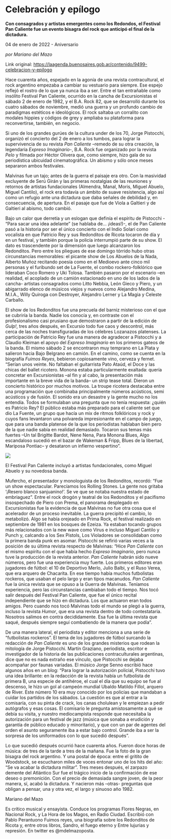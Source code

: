 # Celebración y epílogo

**Con consagrados y artistas emergentes como los Redondos, el Festival Pan Caliente fue un evento bisagra del rock que anticipó el final de la dictadura.**

04 de enero de 2022 - Aniversario

_por Mariano del Mazo_

Link original: https://laagenda.buenosaires.gob.ar/contenido/9499-celebracion-y-epilogo



Hace cuarenta años, espejado en la agonía de una revista contracultural, el rock argentino empezaba a cambiar su vestuario para siempre. Ese espejo reflejó el rostro de lo que ya nunca iba a ser. Entre el tan entrañable como insólito Festival Pan Caliente, ocurrido en la cancha de Excursionistas el sábado 2 de enero de 1982, y el B.A. Rock 82, que se desarrolló durante los cuatro sábados de noviembre, medió una guerra y un profundo cambio de paradigmas estéticos e ideológicos. El rock saltaba un corralito con modales hippies y códigos de grey y ampliaba su plataforma para reconvertirse, también, en negocio.




Si uno de los grandes gurúes de la cultura under de los 70, Jorge Pistocchi, organizó el concierto del 2 de enero a los tumbos, para lograr la supervivencia de su revista *Pan Caliente* –remedo de su otra creación, la legendaria *Expreso Imaginario*-, B.A. Rock fue organizado por la revista *Pelo* y filmada por Héctor Olivera que, como siempre, hizo gala de su periodística ubicuidad cinematográfica. Un abismo y sólo once meses separaron ambos festivales.




Malvinas fue un tajo; antes de la guerra el paisaje era otro. Con la masividad excluyente de Serú Girán y las primeras nostalgias de las reuniones y retornos de artistas fundacionales (Almendra, Manal, Moris, Miguel Abuelo, Miguel Cantilo), el rock era todavía un ámbito de suave resistencia, algo así como un refugio ante una dictadura que daba señales de debilidad y, en consecuencia, de apertura. En el pasaje que fue de Viola a Galtieri y de Galtieri al abismo, todo cambió.




Bajo un calor que derretía y un eslogan que definía el espíritu de Pistocchi - “Para sacar una idea adelante” (se hablaba de… ¡ideas!)-, el de Pan Caliente pasó a la historia por ser el único concierto con el Indio Solari como vocalista en que Patricio Rey y sus Redonditos de Ricota tocaron de día y en un festival, y también porque la policía interrumpió parte de su show. El dato es trascendente por la dimensión que luego alcanzaron los Redonditos. Pero entre los pliegues de ese domingo tórrido hubo otras circunstancias memorables: el picante show de Los Abuelos de la Nada, Alberto Muñoz recitando poesía como en el Medioevo ante cinco mil personas y el furibundo set de La Fuente, el combo rockero-folklórico que lideraban Coco Romero y Uki Tolosa. También pasaron por el escenario –en realidad, el acoplado de un camión estacionado en uno de los lados de la cancha- artistas consagrados como Litto Nebbia, León Gieco y Piero, y un abigarrado elenco de músicos viejos y nuevos como Alejandro Medina, M.I.A., Willy Quiroga con Destroyer, Alejandro Lerner y La Magia y Celeste Carballo.




El show de los Redonditos fue una precuela del barniz misterioso con el que se cubriría la banda. Nadie los conocía y, en contraste con el profesionalismo casi prusiano que demostraron a partir de la edición de *Gulp!*, tres años después, en Excursio todo fue caos y descontrol, más cerca de las noches transfiguradas de los célebres Lozanazos platenses. La participación de Patricio Rey fue una manera de agradecer a Pistocchi y a Claudio Kleiman el apoyo del *Expreso Imaginario* en los primeros gateos de la banda. El mismo sábado 2 se encontraron muy temprano en La Plata y salieron hacia Bajo Belgrano en camión. En el camino, como se cuenta en la biografía *Fuimos Reyes*, bebieron copiosamente vino, cerveza y fernet. “Serían unos veinte. No faltaban el guitarrista Pato Ataúd, el Doce y las chicas del ballet ricotero. Monona estaba particularmente exaltada: quería concretar en Excursionistas –al fin y al cabo, la presentación más importante en la breve vida de la banda– un strip tease total. Dieron un concierto histórico por muchos motivos. La troupe ricotera destacaba entre una programación que combinaba principalmente números acústicos, semi acústicos y de fusión. El sonido era un desastre y la gente mucho no los entendía. Todos se formulaban una pregunta que no tenía respuesta: ¿quién es Patricio Rey? El público estaba más preparado para el caliente set que dio La Fuente, un grupo que hacía un mix de ritmos folklóricos y rock y cuyos fans levantaron una polvareda impresionante en el campo de juego, que para una banda platense de la que los periodistas hablaban bien pero de la que nadie sabía en realidad demasiado. Tocaron sus temas más fuertes –Un tal Brigitte Bardot, Nene Nena, Para Monona Blues, Algo escandaloso sucedió en el bazar de Wakeman & Fripp, Blues de la libertad, Mariposa Pontiac– y desataron un infierno vespertino”.




![](https://cdn.feater.me/files/images/130650/3f65400c-5f6c-4491-a7c2-9addc8213203.png)




El Festival Pan Caliente incluyó a artistas fundacionales, como Miguel Abuelo y su novedosa banda.




Mufercho, el presentador y monologuista de los Redonditos, recordó: “Fue un show espectacular. Parecíamos los Rolling Stones. La gente nos gritaba ‘¡Resero blanco sanjuanino!’. Se ve que se notaba nuestra estado de embriaguez”. Entre el rock drogón y teatral de los Redonditos y el pacifismo insospechado de Piero con Prema, el panorama desplegado en Excursionistas fue la evidencia de que Malvinas no fue otra cosa que el acelerador de un proceso inevitable. La guerra precipitó el cambio, lo metabolizó. Algo se había orejeado en Prima Rock, el festival realizado en septiembre de 1981 en los bosques de Ezeiza. Ya estaban tocando grupos más relacionados con la new wave como Virus e incluso Miguel Cantilo y Punch y, calcando a los Sex Pistols, Los Violadores se consolidaban como la primera banda punk en asomar. Pistocchi se refirió varias veces a la posición de su última revista respecto de Malvinas: “Hice *Pan Caliente* con el mismo espíritu con el que había hecho *Expreso Imaginario*, pero nunca tuve la producción de la revista anterior. *Pan Caliente* habrán sido nueve números, pero fue una experiencia muy fuerte. Los primeros editores eran jugadores de fútbol: el 10 de Deportivo Merlo, Julio Balbi, y el Ruso Verea, que era arquero de Chacarita. En ese tiempo había muchos futbolistas rockeros, que usaban el pelo largo y eran tipos macanudos. *Pan Caliente* fue la única revista que se opuso a la Guerra de Malvinas. Teníamos experiencia, pero las circunstancias cambiaban todo el tiempo. Nos tocó salir después del Festival Pan Caliente, que fue el único recital independiente que se hizo en dictadura. Los que actuaron eran todos amigos. Pero cuando nos tocó Malvinas todo el mundo se plegó a la guerra, incluso la revista *Humor*, que era una revista dentro de todo contestataria. Nosotros salimos en contra decididamente. Esa fue la última revista que saqué, después siempre seguí combatiendo de la manera que podía”.




De una manera lateral, el periodista y editor menciona a una serie de “futbolistas rockeros”. El tema de los jugadores de fútbol surcando la redacción de *Pan Caliente* es uno de los grandes misterios que rodean la mitología de Jorge Pistocchi. Martín Graziano, periodista, escritor e investigador de la historia de las publicaciones contraculturales argentinas, dice que no es nada extraño ese vínculo, que Pistocchi se dejaba acompañar por faunas variadas. El músico Jorge Senno escribió hace algunos años en un blog: “Para lograr la autorización policial, Pistocchi tuvo una idea brillante: en la redacción de la revista había un futbolista de primera B, una especie de antihéroe, el cual el día que su equipo se fue al descenso, le hizo un gol al campeón mundial Ubaldo Matildo Fillol, arquero de River. Este número 10 era muy conocido por los policías que mandaban a cuidar los partidos de los sábados. La cuestión es que al entrar a la comisaría, con su pinta de crack, los canas cholulean y le empiezan a pedir autógrafos y esas cosas. El comisario le pregunta amistosamente a qué se debía su visita, y nuestro mediocampista responde que necesitaba la autorización para un festival de jazz (música que sonaba a erudición y garantía de público educado y minoritario), y que con un par de agentes del orden el asunto seguramente iba a estar bajo control. Grande iba a ser la sorpresa de los uniformados con lo que sucedió después”.




Lo que sucedió después ocurrió hace cuarenta años. Fueron doce horas de música: de tres de la tarde a tres de la mañana. Fue la foto de la gran bisagra del rock argentino. Y una postal de época: entre el gritito de Woodstock, se escucharon miles de voces entonar uno de los hits del año: “Se va acabar la dictadura militar”. Tres meses después, el zarpazo demente del Atlántico Sur fue el trágico inicio de la confirmación de ese deseo o premonición. Con el precio de demasiada sangre joven, de la peor manera, sí, acabó la dictadura. Y nacieron más –otras- preguntas que obligan a pensar, una y otra vez, el largo y sinuoso año 1982.




Mariano del Mazo




Es crítico musical y ensayista. Conduce los programas Flores Negras, en Nacional Rock, y La Hora de los Magos, en Radio Ciudad. Escribió con Pablo Perantuono Fuimos reyes, una biografía sobre los Redonditos de Ricota y, entre otros libros, Sandro, el fuego eterno y Entre lujurias y represión. En twitter es @mdelmazoposta.



